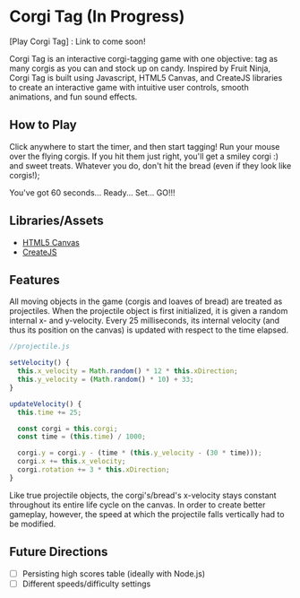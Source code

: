 # Corgi Tag (In Progress)

[Play Corgi Tag] : Link to come soon! 


Corgi Tag is an interactive corgi-tagging game with one objective: tag as many corgis as you can and stock up on candy. Inspired by Fruit Ninja, Corgi Tag is built using Javascript, HTML5 Canvas, and CreateJS libraries to create an interactive game with intuitive user controls, smooth animations, and fun sound effects.

## How to Play
Click anywhere to start the timer, and then start tagging! Run your mouse over the flying corgis. If you hit them just right, you'll get a smiley corgi :) and sweet treats. Whatever you do, don't hit the bread (even if they look like corgis!); 

You've got 60 seconds... Ready... Set... GO!!!

## Libraries/Assets
* [HTML5 Canvas](https://developer.mozilla.org/en-US/docs/Web/API/Canvas_API)
* [CreateJS](http://createjs.com/)

## Features
All moving objects in the game (corgis and loaves of bread) are treated as projectiles. When the projectile object is first initialized, it is given a random internal x- and y-velocity. Every 25 milliseconds, its internal velocity (and thus its position on the canvas) is updated with respect to the time elapsed.

``` javascript
//projectile.js

setVelocity() {
  this.x_velocity = Math.random() * 12 * this.xDirection;
  this.y_velocity = (Math.random() * 10) + 33;
}

updateVelocity() {
  this.time += 25;

  const corgi = this.corgi;
  const time = (this.time) / 1000;

  corgi.y = corgi.y - (time * (this.y_velocity - (30 * time)));
  corgi.x += this.x_velocity;
  corgi.rotation += 3 * this.xDirection;
}
```

Like true projectile objects, the corgi's/bread's x-velocity stays constant throughout its entire life cycle on the canvas. In order to create better gameplay, however, the speed at which the projectile falls vertically had to be modified.

## Future Directions
* [ ] Persisting high scores table (ideally with Node.js)
* [ ] Different speeds/difficulty settings
